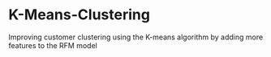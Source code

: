 # K-Means-Clustering
Improving customer clustering using the K-means algorithm by adding more features to the RFM model

